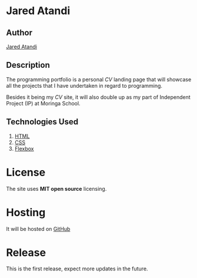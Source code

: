 # Jared Atandi #
## Author ##
[Jared Atandi](https://github.com/jaredatandi)

## Description ##
The programming portfolio is a personal *CV* landing page that will showcase
all the projects that I have undertaken in regard to programming. 

Besides it being my *CV* site, it will also double up as my part of Independent Project (IP)
at Moringa School. 

## Technologies Used ##
1. [HTML](https://github.com/topics/html5)
2. [CSS](https://github.com/topics/css3)
3. [Flexbox](https://flexbox.com)
# License #
The site uses **MIT open source** licensing. 

<!-- TODO: fix the live link-->
# Hosting #
It will be hosted on [GitHub](https://jaredatandi.github.io/Programming_Portifolio/)

# Release #
This is the first release, expect more updates in the future.